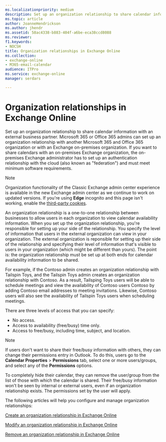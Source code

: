 ```yaml
---
ms.localizationpriority: medium
description: Set up an organization relationship to share calendar information with an external business partner. Microsoft 365 and Office 365 admins can set up an organization relationship with another Microsoft 365 or Office 365 organization or with an Exchange on-premises organization. If you want to share calendars with an on-premises Exchange organization, the on-premises Exchange administrator has to set up an authentication relationship with the cloud (also known as federation) and must meet minimum software requirements.
ms.topic: article
author: JoanneHendrickson
ms.author: jhendr
ms.assetid: 58ac4338-b883-404f-a6be-eca38ccd8088
ms.reviewer: 
f1.keywords:
- NOCSH
title: Organization relationships in Exchange Online
ms.collection: 
- exchange-online
- M365-email-calendar
audience: ITPro
ms.service: exchange-online
manager: serdars

---
```


# Organization relationships in Exchange Online

Set up an organization relationship to share calendar information with an external business partner. Microsoft 365 or Office 365 admins can set up an organization relationship with another Microsoft 365 and Office 365 organization or with an Exchange on-premises organization. If you want to share calendars with an on-premises Exchange organization, the on-premises Exchange administrator has to set up an authentication relationship with the cloud (also known as "federation") and must meet minimum software requirements.

> [!NOTE]
> Organization functionality of the Classic Exchange admin center experience is available in the new Exchange admin center as we continue to work on updated versions. If you're using **Edge** incognito and this page isn't working, enable the [third-party cookies](https://support.microsoft.com/microsoft-edge/temporarily-allow-cookies-and-site-data-in-microsoft-edge-597f04f2-c0ce-f08c-7c2b-541086362bd2).

An organization relationship is a one-to-one relationship between businesses to allow users in each organization to view calendar availability information. When you set up the organization relationship, you're responsible for setting up your side of the relationship. You specify the level of information that users in the external organization can view in your organization. The external organization is reponsible for setting up their side of the relationship and specifying their level of information that's visible to users in your organization (which might be different than yours). The point is: the organization relationship must be set up at both ends for calendar availability information to be shared.

For example, if the Contoso admin creates an organization relationship with Tailspin Toys, and the Tailspin Toys admin creates an organization relationship with Contoso. As a result, Tailsping Toys users will be able to schedule meetings and view the availability of Contoso users Contoso by adding Contoso email addresses to meeting invitations. Likewise, Contoso users will also see the availability of Tailspin Toys users when scheduling meetings.

There are three levels of access that you can specify:

- No access.
- Access to availability (free/busy) time only.
- Access to free/busy, including time, subject, and location.

> [!NOTE]
> If users don't want to share their free/busy information with others, they can change their permissions entry in Outlook. To do this, users go to the **Calendar Properties** \> **Permissions** tab, select one or more users/groups, and select any of the **Permissions** options.
>
> To completely hide their calendar, they can remove the user/group from the list of those with which the calendar is shared. Their free/busy information won't be seen by internal or external users, even if an organization relationship exists. The permissions set by the user will apply.

The following articles will help you configure and manage organization relationships:

[Create an organization relationship in Exchange Online](create-an-organization-relationship.md)

[Modify an organization relationship in Exchange Online](modify-an-organization-relationship.md)

[Remove an organization relationship in Exchange Online](remove-an-organization-relationship.md)
